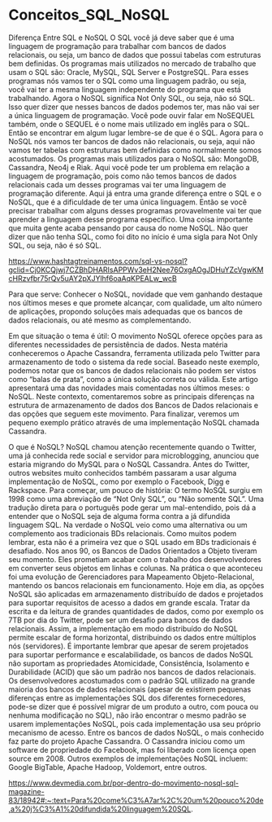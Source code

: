 # Conceitos_SQL_NoSQL

Diferença Entre SQL e NoSQL
O SQL você já deve saber que é uma linguagem de programação para trabalhar com bancos de dados relacionais, ou seja, um banco de dados que possui tabelas com estruturas bem definidas.
Os programas mais utilizados no mercado de trabalho que usam o SQL são: Oracle, MySQL, SQL Server e PostgreSQL.
Para esses programas nós vamos ter o SQL como uma linguagem padrão, ou seja, você vai ter a mesma linguagem independente do programa que está trabalhando.
Agora o NoSQL significa Not Only SQL, ou seja, não só SQL. Isso quer dizer que nesses bancos de dados podemos ter, mas não vai ser a única linguagem de programação.
Você pode ouvir falar em NoSEQUEL também, onde o SEQUEL é o nome mais utilizado em inglês para o SQL. Então se encontrar em algum lugar lembre-se de que é o SQL.
Agora para o NoSQL nós vamos ter bancos de dados não relacionais, ou seja, aqui não vamos ter tabelas com estruturas bem definidas como normalmente somos acostumados.
Os programas mais utilizados para o NoSQL são: MongoDB, Cassandra, Neo4j e Riak.
Aqui você pode ter um problema em relação a linguagem de programação, pois como não temos bancos de dados relacionais cada um desses programas vai ter uma linguagem de programação diferente.
Aqui já entra uma grande diferença entre o SQL e o NoSQL, que é a dificuldade de ter uma única linguagem.
Então se você precisar trabalhar com alguns desses programas provavelmente vai ter que aprender a linguagem desse programa específico.
Uma coisa importante que muita gente acaba pensando por causa do nome NoSQL. Não quer dizer que não tenha SQL, como foi dito no início é uma sigla para Not Only SQL, ou seja, não é só SQL.

https://www.hashtagtreinamentos.com/sql-vs-nosql?gclid=Cj0KCQjwj7CZBhDHARIsAPPWv3eH2Nee76OxgAOgJDHuYZcVgwKMcHRzvfbr75rQv5uAY2pXJYlhf6oaAqKPEALw_wcB

Para que serve:
Conhecer o NoSQL, novidade que vem ganhando destaque nos últimos meses e que promete alcançar, com qualidade, um alto número de aplicações, propondo soluções mais adequadas que os bancos de dados relacionais, ou até mesmo as complementando.

Em que situação o tema é útil:
O movimento NoSQL oferece opções para as diferentes necessidades de persistência de dados. Nesta matéria conheceremos o Apache Cassandra, ferramenta utilizada pelo Twitter para armazenamento de todo o sistema da rede social. Baseado neste exemplo, podemos notar que os bancos de dados relacionais não podem ser vistos como “balas de prata”, como a única solução correta ou válida.
Este artigo apresentará uma das novidades mais comentadas nos últimos meses: o NoSQL. Neste contexto, comentaremos sobre as principais diferenças na estrutura de armazenamento de dados dos Bancos de Dados relacionais e das opções que seguem este movimento. Para finalizar, veremos um pequeno exemplo prático através de uma implementação NoSQL chamada Cassandra.

O que é NoSQL?
NoSQL chamou atenção recentemente quando o Twitter, uma já conhecida rede social e servidor para microblogging, anunciou que estaria migrando do MySQL para o NoSQL Cassandra. Antes do Twitter, outros websites muito conhecidos também passaram a usar alguma implementação de NoSQL, como por exemplo o Facebook, Digg e Rackspace.
Para começar, um pouco de história: O termo NoSQL surgiu em 1998 como uma abreviação de “Not Only SQL”, ou “Não somente SQL”. Uma tradução direta para o português pode gerar um mal-entendido, pois dá a entender que o NoSQL seja de alguma forma contra a já difundida linguagem SQL. Na verdade o NoSQL veio como uma alternativa ou um complemento aos tradicionais BDs relacionais.
Como muitos podem lembrar, esta não é a primeira vez que o SQL usado em BDs tradicionais é desafiado. Nos anos 90, os Bancos de Dados Orientados a Objeto tiveram seu momento. Eles prometiam acabar com o trabalho dos desenvolvedores em converter seus objetos em linhas e colunas. Na prática o que aconteceu foi uma evolução de Gerenciadores para Mapeamento Objeto-Relacional, mantendo os bancos relacionais em funcionamento.
Hoje em dia, as opções NoSQL são aplicadas em armazenamento distribuído de dados e projetados para suportar requisitos de acesso a dados em grande escala. Tratar da escrita e da leitura de grandes quantidades de dados, como por exemplo os 7TB por dia do Twitter, pode ser um desafio para bancos de dados relacionais. Assim, a implementação em modo distribuído do NoSQL permite escalar de forma horizontal, distribuindo os dados entre múltiplos nós (servidores).
É importante lembrar que apesar de serem projetados para suportar performance e escalabilidade, os bancos de dados NoSQL não suportam as propriedades Atomicidade, Consistência, Isolamento e Durabilidade (ACID) que são um padrão nos bancos de dados relacionais. Os desenvolvedores acostumados com o padrão SQL utilizado na grande maioria dos bancos de dados relacionais (apesar de existirem pequenas diferenças entre as implementações SQL dos diferentes fornecedores, pode-se dizer que é possível migrar de um produto a outro, com pouca ou nenhuma modificação no SQL), não irão encontrar o mesmo padrão se usarem implementações NoSQL, pois cada implementação usa seu próprio mecanismo de acesso.
Entre os bancos de dados NoSQL, o mais conhecido faz parte do projeto Apache Cassandra. O Cassandra iniciou como um software de propriedade do Facebook, mas foi liberado com licença open source em 2008. Outros exemplos de implementações NoSQL incluem: Google BigTable, Apache Hadoop, Voldemort, entre outros.

https://www.devmedia.com.br/por-dentro-do-movimento-nosql-sql-magazine-83/18942#:~:text=Para%20come%C3%A7ar%2C%20um%20pouco%20de,a%20j%C3%A1%20difundida%20linguagem%20SQL.
